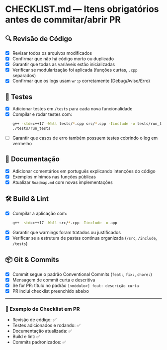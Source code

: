 # CHECKLIST.md — Itens obrigatórios antes de commitar/abrir PR

## 🔍 Revisão de Código
- [x] Revisar todos os arquivos modificados
- [x] Confirmar que não há código morto ou duplicado
- [x] Garantir que todas as variáveis estão inicializadas
- [x] Verificar se modularização foi aplicada (funções curtas, `.cpp` separados)
- [x] Confirmar que os logs usam `wr:p` corretamente (Debug/Aviso/Erro)

## 🧪 Testes
- [x] Adicionar testes em `/tests` para cada nova funcionalidade
- [x] Compilar e rodar testes com:
  ```sh
  g++ -std=c++17 -Wall tests/*.cpp src/*.cpp -Iinclude -o tests/run_tests
  ./tests/run_tests
  ```
- [ ] Garantir que casos de erro também possuem testes cobrindo o log em vermelho

## 📑 Documentação
- [x] Adicionar comentários em português explicando intenções do código
- [x] Exemplos mínimos nas funções públicas
- [x] Atualizar `Roadmap.md` com novas implementações

## 🛠️ Build & Lint
- [x] Compilar a aplicação com:
  ```sh
  g++ -std=c++17 -Wall src/*.cpp -Iinclude -o app
  ```
- [x] Garantir que warnings foram tratados ou justificados
- [x] Verificar se a estrutura de pastas continua organizada (`/src`, `/include`, `/tests`)

## 📦 Git & Commits
- [x] Commit segue o padrão Conventional Commits (`feat:`, `fix:`, `chore:`)
- [x] Mensagem de commit curta e descritiva
- [x] Se for PR: título no padrão `[<módulo>] feat: descrição curta`
- [x] PR inclui checklist preenchido abaixo

---

### 📝 Exemplo de Checklist em PR
- Revisão de código: ✅  
- Testes adicionados e rodando: ✅  
- Documentação atualizada: ✅  
- Build e lint: ✅  
- Commits padronizados: ✅  
